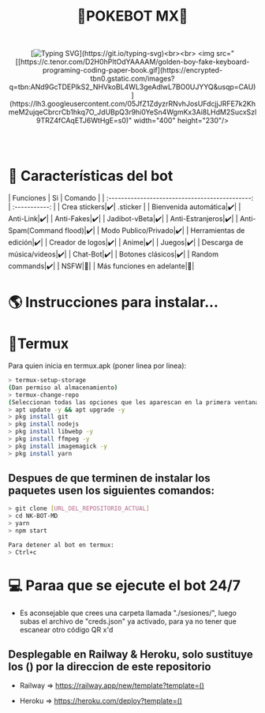 <h1 align="center">🦥POKEBOT MX🦥</h1>
<br>
<div align="center">

[![Typing SVG](https://readme-typing-svg.demolab.com?font=Fira+Code&pause=1000&color=00CB22&width=435&lines=Bot+WhatsApp+de+Pokemon+Go+Multidevice+nwn;Gracias+por+usar+este+bot+%3A3;%5B+Feliz+caceria+🦥+%5D_)](https://git.io/typing-svg)<br><br>
<img src="[[https://c.tenor.com/D2H0hPltOdYAAAAM/golden-boy-fake-keyboard-programing-coding-paper-book.gif](https://encrypted-tbn0.gstatic.com/images?q=tbn:ANd9GcTDEPlkS2_NHVkoBL4WL3geAdlwL7BO0UJYYQ&usqp=CAU)](https://lh3.googleusercontent.com/05JfZ1ZdyzrRNvhJosUFdcjjJRFE7k2KhmeM2ujqeCbrcrCb1hkq7O_JdUBpQ3r9hi0YeSn4WgmKx3Ai8LHdM2SucxSzl9TRZ4fCAqETJ6WtHgE=s0)" width="400" height="230"/>
</div>
<br><br>


# 📖 Características del bot 
|  Funciones | Si | Comando |
| :---------------------------------------------: | :-----------: |
| Crea stickers|✔️| .sticker |
| Bienvenida automática|✔️|
| Anti-Link|✔️|
| Anti-Fakes|✔️|
| Jadibot-vBeta|✔️|
| Anti-Estranjeros|✔️|
| Anti-Spam(Command flood)|✔️|
| Modo Publico/Privado|✔️|
| Herramientas de edición|✔️|
| Creador de logos|✔️|
| Anime|✔️|
| Juegos|✔️|
| Descarga de música/videos|✔️|
| Chat-Bot|✔️|
| Botones clásicos|✔️|
| Random commands|✔️|
| NSFW|🔞|
| Más funciones en adelante|👾|

# 🌎 Instrucciones para instalar...

# 📲Termux
Para quien inicia en termux.apk (poner linea por linea):
```bash
> termux-setup-storage
(Dan permiso al almacenamiento)
> termux-change-repo
(Seleccionan todas las opciones que les aparescan en la primera ventana || En la segunda ventana seleccionan la opcion que contenga las palabras 'termux.mentality.rip' )
> apt update -y && apt upgrade -y
> pkg install git
> pkg install nodejs
> pkg install libwebp -y
> pkg install ffmpeg -y
> pkg install imagemagick -y
> pkg install yarn

```
## Despues de que terminen de instalar los paquetes usen los siguientes comandos:
```bash
> git clone [URL_DEL_REPOSITORIO_ACTUAL] 
> cd NK-BOT-MD
> yarn
> npm start

Para detener al bot en termux:
> Ctrl+c
```

# 💻 Paraa que se ejecute el bot 24/7 
- Es aconsejable que crees una carpeta llamada "./sesiones/", luego subas el archivo de "creds.json" ya activado, para ya no tener que escanear otro código QR x'd

## Desplegable en Railway & Heroku, solo sustituye los () por la direccion de este repositorio
- Railway => https://railway.app/new/template?template=()

- Heroku => https://heroku.com/deploy?template=()
